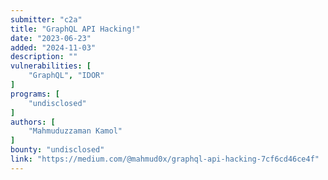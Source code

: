 ```yaml
---
submitter: "c2a"
title: "GraphQL API Hacking!"
date: "2023-06-23"
added: "2024-11-03"
description: ""
vulnerabilities: [
    "GraphQL", "IDOR"
]
programs: [
    "undisclosed"
]
authors: [
    "Mahmuduzzaman Kamol"
]
bounty: "undisclosed"
link: "https://medium.com/@mahmud0x/graphql-api-hacking-7cf6cd46ce4f"
---
```




